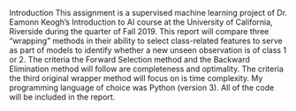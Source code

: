 Introduction
	This assignment is a supervised machine learning project of Dr. Eamonn Keogh’s Introduction to AI course at the University of California, Riverside during the quarter of Fall 2019. This report will compare three “wrapping” methods in their ability to select class-related features to serve as part of models to identify whether a new unseen observation is of class 1 or 2. The criteria the Forward Selection method and the Backward Elimination method will follow are completeness and optimality. The criteria the third original wrapper method will focus on is time complexity. My programming language of choice was Python (version 3). All of the code will be included in the report.
